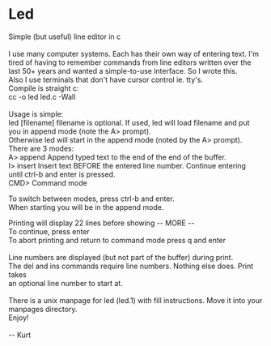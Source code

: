 # Led
Simple (but useful) line editor in c <br/>
<br/>
I use many computer systems. Each has their own way of entering text. I'm tired 
of having to remember commands from line editors written over the last 
50+ years and wanted a simple-to-use interface. So I wrote this.
<br/>
Also I use terminals that don't have cursor control ie. tty's. 
<br/>
Compile is straight c: <br/>
  cc -o led led.c -Wall
<br/>  
Usage is simple: <br/>
led [filename]   filename is optional. If used, led will load 
filename and put you in append mode (note the A> prompt). <br/>
Otherwise led will start in the append mode (noted by the A> prompt).
<br/>
There are 3 modes: <br/>
  A> append     Append typed text to the end of the end of the buffer. <br/>
  I> insert     Insert text BEFORE the entered line number. Continue entering <br/>
                until ctrl-b and enter is pressed. <br/>
  CMD>          Command mode <br/>
  
  To switch between modes, press ctrl-b and enter. <br/>
  When starting you will be in the append mode. <br/>
  

Printing will display 22 lines before showing -- MORE  --<br/>
To continue, press enter<br/>
To abort printing and return to command mode press q and enter<br/>
<br/>
Line numbers are displayed (but not part of the buffer) during print.<br/>
The del and ins commands require line numbers. Nothing else does. Print takes <br/>
an optional line number to start at.<br/>
<br/>
There is a unix manpage for led (led.1) with fill instructions. 
Move it into your manpages directory.
<br/>
Enjoy!<br/>
<br/>
 -- Kurt
 
